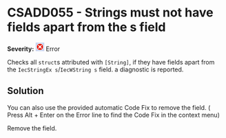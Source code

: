 # CSADD055 - Strings must not have fields apart from the s field

**Severity:** ![Error](../images/Error.png) Error

Checks all `struct`s attributed with `[String]`, if they have fields apart from the `IecStringEx s`/`IecWString s` field. a diagnostic is reported.

## Solution

You can also use the provided automatic Code Fix to remove the field. ( Press Alt + Enter on the Error line to find the Code Fix in the context menu) 

Remove the field.